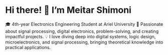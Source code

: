 # Hi there! 👋 I’m Meitar Shimoni

🎓 4th-year Electronics Engineering Student at Ariel University
🔧 Passionate about signal processing, digital electronics, problem-solving, and creating impactful projects.
💡 I love diving deep into digital systems, logic design, microelectronics, and signal processing, bringing theoretical knowledge into practical applications.


